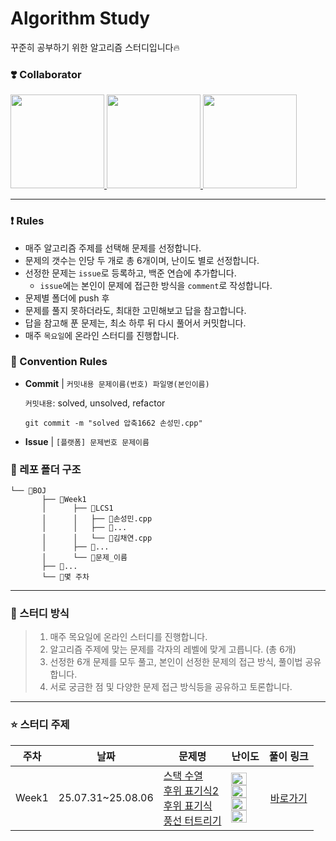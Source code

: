 # Algorithm Study

꾸준히 공부하기 위한 알고리즘 스터디입니다🔥

### ❣️ Collaborator

<div>
  <a href="https://github.com/dannysmson">
    <img src="https://avatars.githubusercontent.com/dannysmson" width="150" style="max-width: 100%;">
  </a>
  <a href="https://github.com/chaerish">
    <img src="https://avatars.githubusercontent.com/chaerish" width="150" style="max-width: 100%;">
  </a>
  <a href="https://github.com/YANGSEOKWOO">
    <img src="https://avatars.githubusercontent.com/YANGSEOKWOO" width="150" style="max-width: 100%;">
  </a>
</div>

---

### ❗️ Rules

- 매주 알고리즘 주제를 선택해 문제를 선정합니다.
- 문제의 갯수는 인당 두 개로 총 6개이며, 난이도 별로 선정합니다.
- 선정한 문제는 `issue`로 등록하고, 백준 연습에 추가합니다.
  - `issue`에는 본인이 문제에 접근한 방식을 `comment`로 작성합니다.
- 문제별 폴더에 push 후
- 문제를 풀지 못하더라도, 최대한 고민해보고 답을 참고합니다.
- 답을 참고해 푼 문제는, 최소 하루 뒤 다시 풀어서 커밋합니다.
- 매주 `목요일`에 온라인 스터디를 진행합니다.

### 📌 Convention Rules

- **Commit** | `커밋내용 문제이름(번호) 파일명(본인이름)`

  `커밋내용`: solved, unsolved, refactor

  ```
  git commit -m "solved 압축1662 손성민.cpp"
  ```

- **Issue** | `[플랫폼] 문제번호 문제이름`

### 📂 레포 폴더 구조

```
└── 📂BOJ
       ├── 📂Week1
       │      ├── 📂LCS1
       │      │   ├── 💾손성민.cpp
       │      │   ├── 💾...
       │      │   └── 💾김채연.cpp
       │      ├── 📂...
       │      └── 📂문제_이름
       ├── 📂...
       └── 📂몇 주차
```

---

### 📖 스터디 방식

> 1. 매주 목요일에 온라인 스터디를 진행합니다.
> 2. 알고리즘 주제에 맞는 문제를 각자의 레벨에 맞게 고릅니다. (총 6개)
> 3. 선정한 6개 문제를 모두 풀고, 본인이 선정한 문제의 접근 방식, 풀이법 공유합니다.
> 4. 서로 궁금한 점 및 다양한 문제 접근 방식등을 공유하고 토론합니다.

---

### ⭐️ 스터디 주제

| 주차  | 날짜              | 문제명                                                                                                                                                                                                                          | 난이도                                                                                                                                                                                                                                                                                                                                                     |               풀이 링크               |
| ----- | ----------------- | ------------------------------------------------------------------------------------------------------------------------------------------------------------------------------------------------------------------------------- | ---------------------------------------------------------------------------------------------------------------------------------------------------------------------------------------------------------------------------------------------------------------------------------------------------------------------------------------------------------- | :-----------------------------------: |
| Week1 | 25.07.31~25.08.06 | [스택 수열](https://www.acmicpc.net/problem/1874)<br />[후위 표기식2](https://www.acmicpc.net/problem/1935)<br />[후위 표기식](https://www.acmicpc.net/problem/1918)<br />[풍선 터트리기](https://www.acmicpc.net/problem/2346) | <img height="20px" width="25px" src="https://static.solved.ac/tier_small/8.svg"/> <br /><img height="20px" width="25px" src="https://static.solved.ac/tier_small/8.svg"/> <br /><img height="20px" width="25px" src="https://static.solved.ac/tier_small/14.svg"/><br /> <img height="20px" width="25px" src="https://static.solved.ac/tier_small/8.svg"/> | <a href="./Study/Week01">바로가기</a> |
